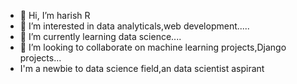 - 👋 Hi, I’m harish R
- 👀 I’m interested in data analyticals,web development.....
- 🌱 I’m currently learning data science....
- 💞️ I’m looking to collaborate on machine learning projects,Django projects...
- I'm a newbie to data science field,an data scientist aspirant

<!---
harish-123445/harish-123445 is a ✨ special ✨ repository because its `README.md` (this file) appears on your GitHub profile.
You can click the Preview link to take a look at your changes.
--->
